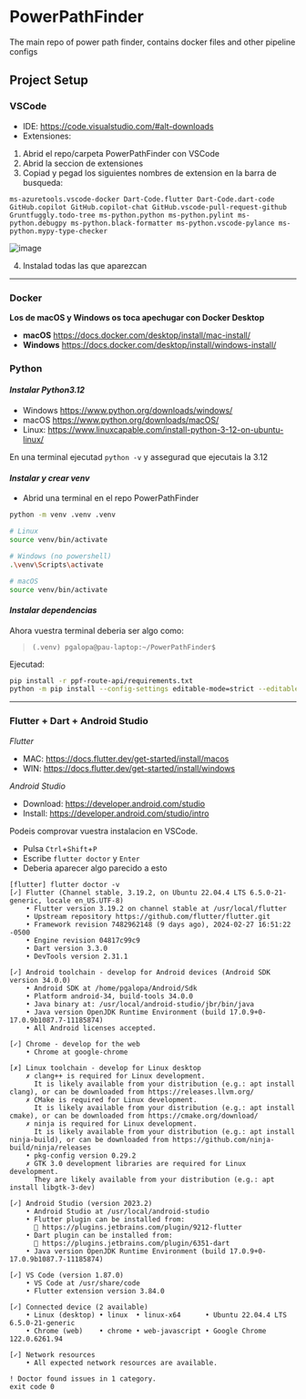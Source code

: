 # PowerPathFinder
The main repo of power path finder, contains docker files and other pipeline configs

## Project Setup
### VSCode
- IDE: https://code.visualstudio.com/#alt-downloads
- Extensiones:
1. Abrid el repo/carpeta PowerPathFinder con VSCode
2. Abrid la seccion de extensiones
3. Copiad y pegad los siguientes nombres de extension en la barra de busqueda:
```
ms-azuretools.vscode-docker Dart-Code.flutter Dart-Code.dart-code GitHub.copilot GitHub.copilot-chat GitHub.vscode-pull-request-github Gruntfuggly.todo-tree ms-python.python ms-python.pylint ms-python.debugpy ms-python.black-formatter ms-python.vscode-pylance ms-python.mypy-type-checker  
```
![image](https://github.com/pes2324q2-gei-upc/PowerPathFinder/assets/75203757/7e479d8b-4d1c-47fb-9e85-fb2b351a2628)

4. Instalad todas las que aparezcan

---

### Docker
**Los de macOS y Windows os toca apechugar con Docker Desktop**
- **macOS** https://docs.docker.com/desktop/install/mac-install/
- **Windows** https://docs.docker.com/desktop/install/windows-install/

### Python
#### _Instalar Python3.12_
- Windows https://www.python.org/downloads/windows/
- macOS   https://www.python.org/downloads/macOS/
- Linux:  https://www.linuxcapable.com/install-python-3-12-on-ubuntu-linux/

En una terminal ejecutad `python -v` y assegurad que ejecutais la 3.12

#### _Instalar y crear venv_

- Abrid una terminal en el repo PowerPathFinder

```bash
python -m venv .venv .venv

# Linux
source venv/bin/activate

# Windows (no powershell)
.\venv\Scripts\activate

# macOS
source venv/bin/activate
```

#### _Instalar dependencias_

Ahora vuestra terminal deberia ser algo como:
> `(.venv) pgalopa@pau-laptop:~/PowerPathFinder$`

Ejecutad:  

```bash
pip install -r ppf-route-api/requirements.txt
python -m pip install --config-settings editable-mode=strict --editable ppf 
```

---

### Flutter + Dart + Android Studio  
_Flutter_  
- MAC: https://docs.flutter.dev/get-started/install/macos
- WIN: https://docs.flutter.dev/get-started/install/windows

_Android Studio_  
- Download: https://developer.android.com/studio
- Install: https://developer.android.com/studio/intro

Podeis comprovar vuestra instalacion en VSCode.
- Pulsa `Ctrl`+`Shift`+`P`
- Escribe `flutter doctor` y `Enter`
- Deberia aparecer algo parecido a esto

```
[flutter] flutter doctor -v
[✓] Flutter (Channel stable, 3.19.2, on Ubuntu 22.04.4 LTS 6.5.0-21-generic, locale en_US.UTF-8)
    • Flutter version 3.19.2 on channel stable at /usr/local/flutter
    • Upstream repository https://github.com/flutter/flutter.git
    • Framework revision 7482962148 (9 days ago), 2024-02-27 16:51:22 -0500
    • Engine revision 04817c99c9
    • Dart version 3.3.0
    • DevTools version 2.31.1

[✓] Android toolchain - develop for Android devices (Android SDK version 34.0.0)
    • Android SDK at /home/pgalopa/Android/Sdk
    • Platform android-34, build-tools 34.0.0
    • Java binary at: /usr/local/android-studio/jbr/bin/java
    • Java version OpenJDK Runtime Environment (build 17.0.9+0-17.0.9b1087.7-11185874)
    • All Android licenses accepted.

[✓] Chrome - develop for the web
    • Chrome at google-chrome

[✗] Linux toolchain - develop for Linux desktop
    ✗ clang++ is required for Linux development.
      It is likely available from your distribution (e.g.: apt install clang), or can be downloaded from https://releases.llvm.org/
    ✗ CMake is required for Linux development.
      It is likely available from your distribution (e.g.: apt install cmake), or can be downloaded from https://cmake.org/download/
    ✗ ninja is required for Linux development.
      It is likely available from your distribution (e.g.: apt install ninja-build), or can be downloaded from https://github.com/ninja-build/ninja/releases
    • pkg-config version 0.29.2
    ✗ GTK 3.0 development libraries are required for Linux development.
      They are likely available from your distribution (e.g.: apt install libgtk-3-dev)

[✓] Android Studio (version 2023.2)
    • Android Studio at /usr/local/android-studio
    • Flutter plugin can be installed from:
      🔨 https://plugins.jetbrains.com/plugin/9212-flutter
    • Dart plugin can be installed from:
      🔨 https://plugins.jetbrains.com/plugin/6351-dart
    • Java version OpenJDK Runtime Environment (build 17.0.9+0-17.0.9b1087.7-11185874)

[✓] VS Code (version 1.87.0)
    • VS Code at /usr/share/code
    • Flutter extension version 3.84.0

[✓] Connected device (2 available)
    • Linux (desktop) • linux  • linux-x64      • Ubuntu 22.04.4 LTS 6.5.0-21-generic
    • Chrome (web)    • chrome • web-javascript • Google Chrome 122.0.6261.94

[✓] Network resources
    • All expected network resources are available.

! Doctor found issues in 1 category.
exit code 0
```
